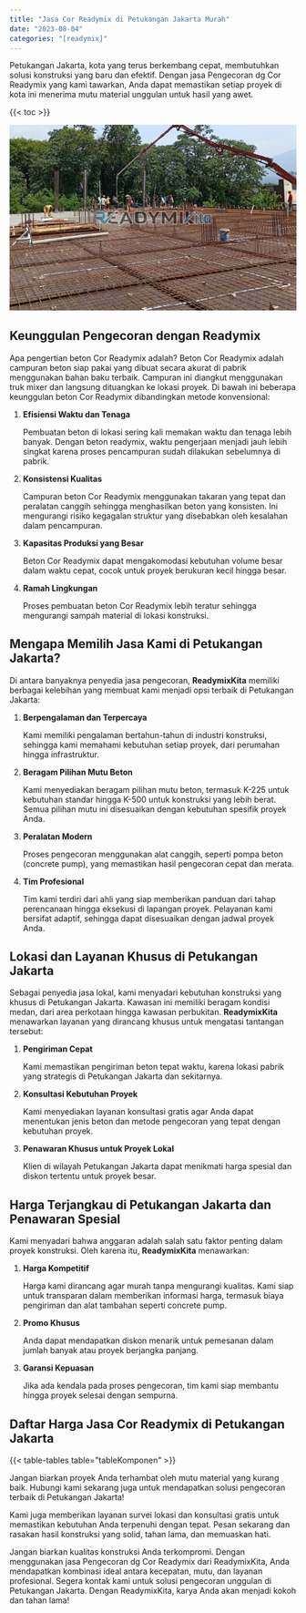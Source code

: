 ```yaml
---
title: "Jasa Cor Readymix di Petukangan Jakarta Murah"
date: "2023-08-04"
categories: "[readymix]"
---
```


Petukangan Jakarta, kota yang terus berkembang cepat, membutuhkan solusi konstruksi yang baru dan efektif. Dengan jasa Pengecoran dg Cor Readymix yang kami tawarkan, Anda dapat memastikan setiap proyek di kota ini menerima mutu material unggulan untuk hasil yang awet.

{{< toc >}}

![Jasa Cor Readymix di Petukangan Jakarta Murah](/images/readymix/cor-readymix-29.jpg)

## Keunggulan Pengecoran dengan Readymix

Apa pengertian beton Cor Readymix adalah? Beton Cor Readymix adalah campuran beton siap pakai yang dibuat secara akurat di pabrik menggunakan bahan baku terbaik. Campuran ini diangkut menggunakan truk mixer dan langsung dituangkan ke lokasi proyek. Di bawah ini beberapa keunggulan beton Cor Readymix dibandingkan metode konvensional:

1. **Efisiensi Waktu dan Tenaga**

   Pembuatan beton di lokasi sering kali memakan waktu dan tenaga lebih banyak. Dengan beton readymix, waktu pengerjaan menjadi jauh lebih singkat karena proses pencampuran sudah dilakukan sebelumnya di pabrik.

2. **Konsistensi Kualitas**

   Campuran beton Cor Readymix menggunakan takaran yang tepat dan peralatan canggih sehingga menghasilkan beton yang konsisten. Ini mengurangi risiko kegagalan struktur yang disebabkan oleh kesalahan dalam pencampuran.

3. **Kapasitas Produksi yang Besar**

   Beton Cor Readymix dapat mengakomodasi kebutuhan volume besar dalam waktu cepat, cocok untuk proyek berukuran kecil hingga besar.

4. **Ramah Lingkungan**

   Proses pembuatan beton Cor Readymix lebih teratur sehingga mengurangi sampah material di lokasi konstruksi.

## Mengapa Memilih Jasa Kami di Petukangan Jakarta?

Di antara banyaknya penyedia jasa pengecoran, **ReadymixKita** memiliki berbagai kelebihan yang membuat kami menjadi opsi terbaik di Petukangan Jakarta:

1. **Berpengalaman dan Terpercaya**

   Kami memiliki pengalaman bertahun-tahun di industri konstruksi, sehingga kami memahami kebutuhan setiap proyek, dari perumahan hingga infrastruktur.

2. **Beragam Pilihan Mutu Beton**

   Kami menyediakan beragam pilihan mutu beton, termasuk K-225 untuk kebutuhan standar hingga K-500 untuk konstruksi yang lebih berat. Semua pilihan mutu ini disesuaikan dengan kebutuhan spesifik proyek Anda.

3. **Peralatan Modern**

   Proses pengecoran menggunakan alat canggih, seperti pompa beton (concrete pump), yang memastikan hasil pengecoran cepat dan merata.

4. **Tim Profesional**

   Tim kami terdiri dari ahli yang siap memberikan panduan dari tahap perencanaan hingga eksekusi di lapangan proyek. Pelayanan kami bersifat adaptif, sehingga dapat disesuaikan dengan jadwal proyek Anda.

## Lokasi dan Layanan Khusus di Petukangan Jakarta

Sebagai penyedia jasa lokal, kami menyadari kebutuhan konstruksi yang khusus di Petukangan Jakarta. Kawasan ini memiliki beragam kondisi medan, dari area perkotaan hingga kawasan perbukitan. **ReadymixKita** menawarkan layanan yang dirancang khusus untuk mengatasi tantangan tersebut:

1. **Pengiriman Cepat**

   Kami memastikan pengiriman beton tepat waktu, karena lokasi pabrik yang strategis di Petukangan Jakarta dan sekitarnya.

2. **Konsultasi Kebutuhan Proyek**

   Kami menyediakan layanan konsultasi gratis agar Anda dapat menentukan jenis beton dan metode pengecoran yang tepat dengan kebutuhan proyek.

3. **Penawaran Khusus untuk Proyek Lokal**

   Klien di wilayah Petukangan Jakarta dapat menikmati harga spesial dan diskon tertentu untuk proyek besar.

## Harga Terjangkau di Petukangan Jakarta dan Penawaran Spesial

Kami menyadari bahwa anggaran adalah salah satu faktor penting dalam proyek konstruksi. Oleh karena itu, **ReadymixKita** menawarkan:

1. **Harga Kompetitif**

   Harga kami dirancang agar murah tanpa mengurangi kualitas. Kami siap untuk transparan dalam memberikan informasi harga, termasuk biaya pengiriman dan alat tambahan seperti concrete pump.

2. **Promo Khusus**

   Anda dapat mendapatkan diskon menarik untuk pemesanan dalam jumlah banyak atau proyek berjangka panjang.

3. **Garansi Kepuasan**

   Jika ada kendala pada proses pengecoran, tim kami siap membantu hingga proyek selesai dengan sempurna.

## Daftar Harga Jasa Cor Readymix di Petukangan Jakarta

{{< table-tables table="tableKomponen" >}}

Jangan biarkan proyek Anda terhambat oleh mutu material yang kurang baik. Hubungi kami sekarang juga untuk mendapatkan solusi pengecoran terbaik di Petukangan Jakarta!

Kami juga memberikan layanan survei lokasi dan konsultasi gratis untuk memastikan kebutuhan Anda terpenuhi dengan tepat. Pesan sekarang dan rasakan hasil konstruksi yang solid, tahan lama, dan memuaskan hati.

Jangan biarkan kualitas konstruksi Anda terkompromi. Dengan menggunakan jasa Pengecoran dg Cor Readymix dari ReadymixKita, Anda mendapatkan kombinasi ideal antara kecepatan, mutu, dan layanan profesional. Segera kontak kami untuk solusi pengecoran unggulan di Petukangan Jakarta. Dengan ReadymixKita, karya Anda akan menjadi kokoh dan tahan lama!
